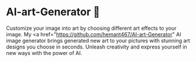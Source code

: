 # AI-art-Generator 🤖
Customize your image into art by choosing different art effects to your image. My <a href="https://github.com/hemant467/AI-art-Generator" AI image generator</a> brings generated new art to your pictures with stunning art designs you choose in seconds. Unleash creativity and express yourself in new ways with the power of AI.
